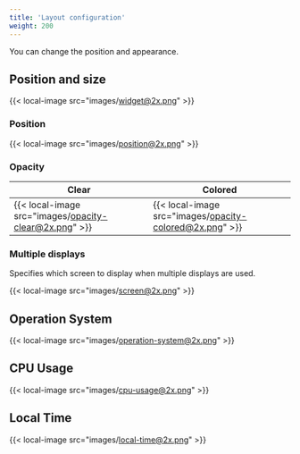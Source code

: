 ```yaml
---
title: 'Layout configuration'
weight: 200
---
```


You can change the position and appearance.

## Position and size

{{< local-image src="images/widget@2x.png" >}}

### Position

{{< local-image src="images/position@2x.png" >}}

### Opacity

| Clear                                                 | Colored                                                 |
| ----------------------------------------------------- | ------------------------------------------------------- |
| {{< local-image src="images/opacity-clear@2x.png" >}} | {{< local-image src="images/opacity-colored@2x.png" >}} |

### Multiple displays

Specifies which screen to display when multiple displays are used.

{{< local-image src="images/screen@2x.png" >}}

## Operation System

{{< local-image src="images/operation-system@2x.png" >}}

## CPU Usage

{{< local-image src="images/cpu-usage@2x.png" >}}

## Local Time

{{< local-image src="images/local-time@2x.png" >}}
